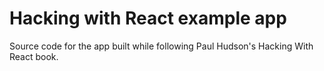 # Hacking with React example app

Source code for the app built while following Paul Hudson's Hacking With React book.
